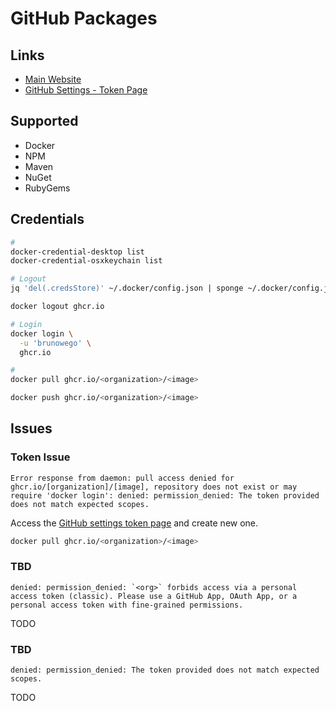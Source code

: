 # GitHub Packages

<!--
https://github.com/github/roadmap/issues/93
-->

## Links

- [Main Website](https://github.com/features/packages)
- [GitHub Settings - Token Page](https://github.com/settings/tokens)

## Supported

- Docker
- NPM
- Maven
- NuGet
- RubyGems

## Credentials

```sh
#
docker-credential-desktop list
docker-credential-osxkeychain list

# Logout
jq 'del(.credsStore)' ~/.docker/config.json | sponge ~/.docker/config.json

docker logout ghcr.io

# Login
docker login \
  -u 'brunowego' \
  ghcr.io

#
docker pull ghcr.io/<organization>/<image>

docker push ghcr.io/<organization>/<image>
```

<!-- ```sh
echo -n '<username>:<password>' | base64

jq '.auths["ghcr.io"].auth'

jq
{
  "auths": {
    "ghcr.io": {
      "auth": ""
    }
  }
}
``` -->

<!--
docker \
  --config ./ \
  login \
    -u "brunowego" \
    ghcr.io
-->

## Issues

### Token Issue

```log
Error response from daemon: pull access denied for ghcr.io/[organization]/[image], repository does not exist or may require 'docker login': denied: permission_denied: The token provided does not match expected scopes.
```

Access the [GitHub settings token page](https://github.com/settings/tokens) and create new one.

```sh
docker pull ghcr.io/<organization>/<image>
```

### TBD

```log
denied: permission_denied: `<org>` forbids access via a personal access token (classic). Please use a GitHub App, OAuth App, or a personal access token with fine-grained permissions.
```

TODO

### TBD

```log
denied: permission_denied: The token provided does not match expected scopes.
```

TODO
